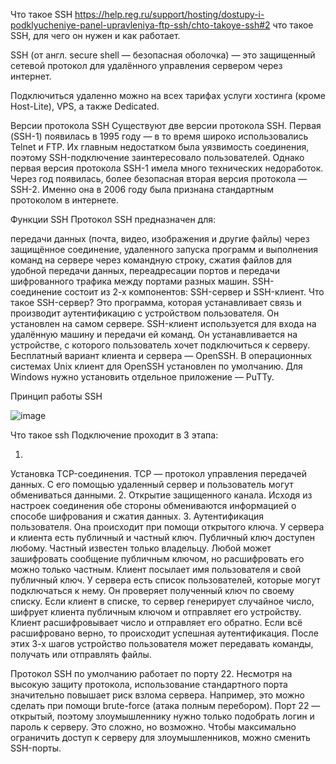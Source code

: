Что такое SSH https://help.reg.ru/support/hosting/dostupy-i-podklyucheniye-panel-upravleniya-ftp-ssh/chto-takoye-ssh#2
что такое SSH, для чего он нужен и как работает.

SSH (от англ. secure shell ― безопасная оболочка) ― это защищенный сетевой протокол для удалённого управления сервером через интернет.

Подключиться удаленно можно на всех тарифах услуги хостинга (кроме Host-Lite), VPS, а также Dedicated.

Версии протокола SSH
Существуют две версии протокола SSH. Первая (SSH-1) появилась в 1995 году — в то время широко использовались Telnet и FTP. Их главным недостатком была уязвимость соединения, поэтому SSH-подключение заинтересовало пользователей. Однако первая версия протокола SSH-1 имела много технических недоработок. Через год появилась, более безопасная вторая версия протокола — SSH-2. Именно она в 2006 году была признана стандартным протоколом в интернете.

Функции SSH
Протокол SSH предназначен для:

передачи данных (почта, видео, изображения и другие файлы) через защищённое соединение,
удаленного запуска программ и выполнения команд на сервере через командную строку,
сжатия файлов для удобной передачи данных,
переадресации портов и передачи шифрованного трафика между портами разных машин.
SSH-соединение состоит из 2-х компонентов: SSH-сервер и SSH-клиент. Что такое SSH-сервер? Это программа, которая устанавливает связь и производит аутентификацию с устройством пользователя. Он установлен на самом сервере. SSH-клиент используется для входа на удалённую машину и передачи ей команд. Он устанавливается на устройстве, с которого пользователь хочет подключиться к серверу. Бесплатный вариант клиента и сервера — OpenSSH. В операционных системах Unix клиент для OpenSSH установлен по умолчанию. Для Windows нужно установить отдельное приложение — PuTTy.

Принцип работы SSH

![image](https://github.com/user-attachments/assets/f691d5ef-69f7-4961-8ade-c7bb1880a683)

Что такое ssh
Подключение проходит в 3 этапа:

1.
Установка TCP-соединения. TCP — протокол управления передачей данных. С его помощью удаленный сервер и пользователь могут обмениваться данными.
2.
Открытие защищенного канала. Исходя из настроек соединения обе стороны обмениваются информацией о способе шифрования и сжатия данных.
3.
Аутентификация пользователя. Она происходит при помощи открытого ключа. У сервера и клиента есть публичный и частный ключ. Публичный ключ доступен любому. Частный известен только владельцу. Любой может зашифровать сообщение публичным ключом, но расшифровать его можно только частным. Клиент посылает имя пользователя и свой публичный ключ. У сервера есть список пользователей, которые могут подключаться к нему. Он проверяет полученный ключ по своему списку. Если клиент в списке, то сервер генерирует случайное число, шифрует клиента публичным ключом и отправляет его устройству. Клиент расшифровывает число и отправляет его обратно. Если всё расшифровано верно, то происходит успешная аутентификация.
После этих 3-х шагов устройство пользователя может передавать команды, получать или отправлять файлы.

Протокол SSH по умолчанию работает по порту 22. Несмотря на высокую защиту протокола, использование стандартного порта значительно повышает риск взлома сервера. Например, это можно сделать при помощи brute-force (атака полным перебором). Порт 22 — открытый, поэтому злоумышленнику нужно только подобрать логин и пароль к серверу. Это сложно, но возможно. Чтобы максимально ограничить доступ к серверу для злоумышленников, можно сменить SSH-порты.
